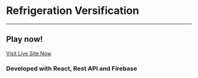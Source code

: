 # Refrigeration Versification
---

## Play now!
[Visit Live Site Now](https://refrigeration-versification-game.netlify.app/gallery)

### Developed with React, Rest API and Firebase
